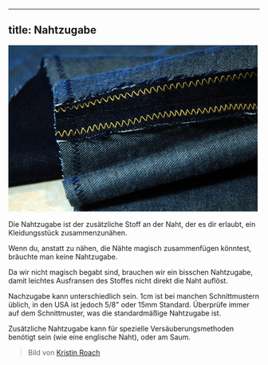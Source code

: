 ***

## title: Nahtzugabe

![Die Innenseite des Beins bei einem Paar Jeans. Die Nahtzugabe ist der dunkle, schmale Streifen neben der Naht. Sie wurde gezick-zackt, um sie vorm Ausfransen zu bewahren](zig-zag.jpg)

Die Nahtzugabe ist der zusätzliche Stoff an der Naht, der es dir erlaubt, ein Kleidungsstück zusammenzunähen.

Wenn du, anstatt zu nähen, die Nähte magisch zusammenfügen könntest, bräuchte man keine Nahtzugabe.

Da wir nicht magisch begabt sind, brauchen wir ein bisschen Nahtzugabe, damit leichtes Ausfransen des Stoffes nicht direkt die Naht auflöst.

Nachzugabe kann unterschiedlich sein. 1cm ist bei manchen Schnittmustern üblich, in den USA ist jedoch 5/8" oder 15mm Standard. Überprüfe immer auf dem Schnittmuster, was die standardmäßige Nahtzugabe ist.

Zusätzliche Nahtzugabe kann für spezielle Versäuberungsmethoden benötigt sein (wie eine englische Naht), oder am Saum.

> Bild von [Kristin Roach](https://www.flickr.com/photos/kristinroach/3161126359)
